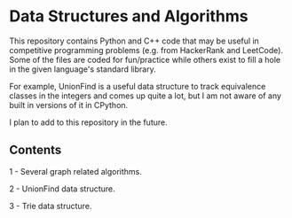 # Data Structures and Algorithms

This repository contains Python and C++ code that may be useful in competitive programming problems (e.g. from HackerRank and LeetCode).
Some of the files are coded for fun/practice while others exist to fill a hole in the given language's standard library.

For example, UnionFind is a useful data structure to track equivalence classes in the integers and comes up quite a lot, but I am not aware of any built in versions of it in CPython.

I plan to add to this repository in the future.

## Contents

1 - Several graph related algorithms.

2 - UnionFind data structure.

3 - Trie data structure.